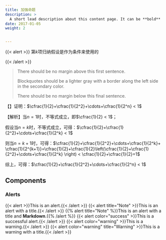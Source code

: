```yaml
---
title: 加强命题
description: >
  A short lead description about this content page. It can be **bold** or _italic_ and can be split over multiple paragraphs.
date: 2017-01-05
weight: 2


---
```


{{< alert >}}
第$k$项归纳假设是作为条件来使用的

{{< /alert >}}


> There should be no margin above this first sentence.
>
> Blockquotes should be a lighter gray with a border along the left side in the secondary color.
>
> There should be no margin below this final sentence.





【】证明：$\cfrac{1}{2}+\cfrac{1}{2^2}+\cdots+\cfrac{1}{2^n} < 1$

【解析】当$n=1$时，不等式成立，即$\cfrac{1}{2} < 1$；

假设当$n=k$时，不等式成立，可得：$\cfrac{1}{2}+\cfrac{1}{2^2}+\cdots+\cfrac{1}{2^k} < 1$

则当$n=k+1$时，可得：$\cfrac{1}{2}+\cfrac{1}{2^2}+\cdots+\cfrac{1}{2^k}+ \cfrac{1}{2^{k+1}}=\cfrac{1}{2}+\cfrac{1}{2}\left(\cfrac{1}{2}+\cfrac{1}{2^2}+\cdots+\cfrac{1}{2^k}  \right) < \cfrac{1}{2}+\cfrac{1}{2}=1$

综上，可得：$\cfrac{1}{2}+\cfrac{1}{2^2}+\cdots+\cfrac{1}{2^n} < 1$














## Components

### Alerts

{{< alert >}}This is an alert.{{< /alert >}}
{{< alert title="Note" >}}This is an alert with a title.{{< /alert >}}
{{% alert title="Note" %}}This is an alert with a title and **Markdown**.{{% /alert %}}
{{< alert color="success" >}}This is a successful alert.{{< /alert >}}
{{< alert color="warning" >}}This is a warning.{{< /alert >}}
{{< alert color="warning" title="Warning" >}}This is a warning with a title.{{< /alert >}}



